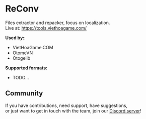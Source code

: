 # ReConv
Files extractor and repacker, focus on localization.\
Live at: <https://tools.viethoagame.com/>

**Used by:**:
- VietHoaGame.COM
- OtomeVN
- Otogelib

**Supported formats:**
- TODO...

## Community
If you have contributions, need support, have suggestions,\
or just want to get in touch with the team, join our [Discord server](https://discord.gg/cdmSkXR7j8)!